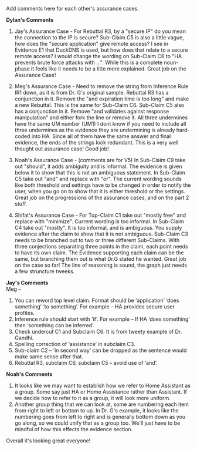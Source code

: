 Add comments here for each other's assurance cases.

**Dylan's Comments**

 1. Jay's Assurance Case - 
   For Rebuttal R3, by a "secure IP" do you mean the connection to the IP is secure?
    Sub-Claim C5 is also a little vague, how does the "secure application" give remote access? I see in Evidence E1 that      DuckDNS is used, but how does that relate to a secure remote access?
    I would change the wording on Sub-Claim C6 to "HA prevents brute force attacks with ...". While this is a complete noun-phase it feels like it needs to be a litte  more explained.
    Great job on the Assurance Case!
    
 2. Meg's Assurance Case - 
    Need to remove the string from Inference Rule IR1 down, as it is from Dr. G's original sample.
    Rebuttal R3 has a conjunction in it. Remove the "and expiration time is too long" and make a new Rebuttal. This is the  same for Sub-Claim C6.
    Sub-Claim C5 also has a conjunction in it. Remove "and validates against response manipulation" and either fork the line or remove it. 
    All three undermines have the same UM number (UM1)
    I dont know if you need to include all three undermines as the evidence they are undermining is already hard-coded into HA. Since all of them have the same answer and final evidence, the ends of the strings look redundant. 
    This is a very well thought out assurance case! Good job!
    
 3. Noah's Assurance Case - (comments are for V5)
    In Sub-Claim C9 take out "should", it adds ambiguity and is informal. The evidence is given below it to show that this is not an ambiguous statement.
    In Sub-Claim C5 take out "and" and replace with "or". The current wording sounds like both threshold and settings have to be changed in order to notify the user, when you go on to show that it is either threshold or the settings.
    Great job on the progressions of the assurance cases, and on the part 2 stuff. 
    
 4. Shifat's Assurance Case -
    For Top-Claim C1 take out "mostly free" and replace with "minimize". Current wording is too informal.
    In Sub-Claim C4 take out "mostly". It is too informal, and is ambiguous. You supply evidence after the claim to show that it is not ambiguous. 
    Sub-Claim C3 needs to be branched out to two or three different Sub-Claims. With three conjections separating three points in the claim, each point needs to have its own claim. The Evidence supporting each claim can be the same, but branching them out is what Dr.G stated he wanted.
    Great job on the case so far! The line of reasoning is sound, the graph just needs a few struncture tweeks. 

**Jay's Comments** 
<br/> Meg –

1.	You can reword top level claim. Format should be ‘application’ ‘does something’ ‘to something’. For example – HA provides secure user profiles. 
2.	Inference rule should start with ‘if’. For example – If HA ‘does something’ then ‘something can be inferred’.
3.	Check undercut C1 and Subclaim C6. It is from tweety example of Dr. Gandhi.
4.	Spelling correction of ‘assistance’ in subclaim C3.
5.	Sub-claim C2 – ‘in second way’ can be dropped as the sentence would make same sense after that.
6.	Rebuttal R3, subclaim C6, subclaim C5 – avoid use of ‘and’.


**Noah's Comments**
1. It looks like we may want to establish how we refer to Home Assistant as a group. Some say just HA or Home Assistance rather than Assistant. If we decide how to refer to it as a group, it will look more uniform. 
2. Another group thing that we can look at, some are numbering each item from right to left or bottom to up. In Dr. G's example, it looks like the numbering goes from left to right and is generally bottom down as you go along, so we could unify that as a group too. We'll just have to be mindful of how this effects the evidence section.

Overall it's looking great everyone!
